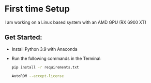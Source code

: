 # First time Setup

I am working on a Linux based system with an AMD GPU (RX 6900 XT)

## Get Started:
* Install Python 3.9 with Anaconda

* Run the following commands in the Terminal:

    ```bash
    pip install -r requirements.txt
    ```
    ```bash
    AutoROM --accept-license
    ```